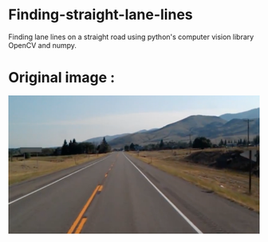# Finding-straight-lane-lines
Finding  lane lines on a straight road using python's computer vision library OpenCV and numpy.






# Original image :
![alt text](test_image.jpg)
